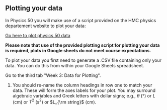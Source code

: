 ## Plotting your data

In Physics 50 you will make use of a script provided on the HMC physics departement website to plot your data:

[Go here to plot physics 50 data](https://physics.hmc.edu/fitter/)

**Please note that use of the provided plotting script for plotting your data is required, plots in Google sheets do not meet course expectations.**

To plot your data you first need to generate a .CSV file containing only your data. You can do this from within your Google Sheets spreadsheet. 

Go to the third tab "Week 3: Data for Plotting".

1. You should re-name the column headings in row one to match your data. These will form the axes labels for your plot. You may surround algebraic variables and Greek letters with dollar signs; e.g., $\theta$ (°) or $L$ (cm) or $T^2$ (s$^2$) or $L_{\rm string}$ (cm).

